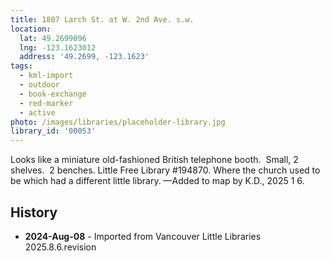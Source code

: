 ```yaml
---
title: 1807 Larch St. at W. 2nd Ave. s.w.
location:
  lat: 49.2699096
  lng: -123.1623012
  address: '49.2699, -123.1623'
tags:
  - kml-import
  - outdoor
  - book-exchange
  - red-marker
  - active
photo: /images/libraries/placeholder-library.jpg
library_id: '00053'
---
```

Looks like a miniature old-fashioned British telephone booth.  Small, 2 shelves.  2 benches.
Little Free Library #194870.
Where the church used to be which had a different little library.
—Added to map by K.D., 2025 1 6.

## History
- **2024-Aug-08** - Imported from Vancouver Little Libraries 2025.8.6.revision
